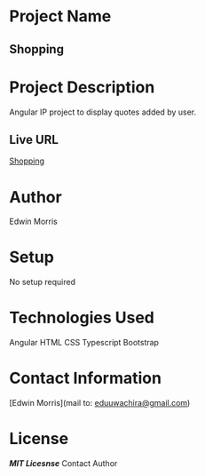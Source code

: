 # Project Name
## Shopping

# Project Description
Angular IP project to display quotes added by user.
## Live URL
[Shopping](https://edumorris.github.io/shopping/)


# Author
Edwin Morris

# Setup
No setup required

# Technologies Used
Angular
HTML
CSS
Typescript
Bootstrap

# Contact Information
[Edwin Morris](mail to: eduuwachira@gmail.com)

# License
***MIT Licesnse***
Contact Author
